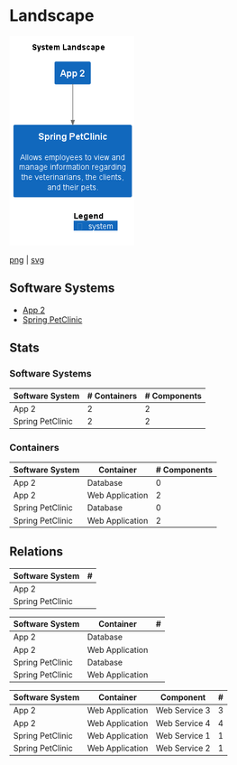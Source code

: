 # Landscape

![landscape](images/landscape.png)

[png](images/landscape.png) | [svg](images/landscape.svg)

## Software Systems

 - [App 2](App%202.md)
 - [Spring PetClinic](Spring%20PetClinic.md)

## Stats

### Software Systems

| Software System | # Containers | # Components |
| --- | --- | --- |
| App 2 | 2 | 2 |
| Spring PetClinic | 2 | 2 |

### Containers

| Software System | Container | # Components |
| --- | --- | --- |
| App 2 | Database | 0 |
| App 2 | Web Application | 2 |
| Spring PetClinic | Database | 0 |
| Spring PetClinic | Web Application | 2 |

## Relations

| Software System | # |
| --- | --- |
| App 2 |  |  | 5 |
| Spring PetClinic |  |  | 0 |

| Software System | Container | # |
| --- | --- | --- |
| App 2 | Database |  | 0 |
| App 2 | Web Application |  | 5 |
| Spring PetClinic | Database |  | 0 |
| Spring PetClinic | Web Application |  | 1 |

| Software System | Container | Component | # |
| --- | --- | --- | --- |
| App 2 | Web Application | Web Service 3 | 3 |
| App 2 | Web Application | Web Service 4 | 4 |
| Spring PetClinic | Web Application | Web Service 1 | 1 |
| Spring PetClinic | Web Application | Web Service 2 | 1 |

